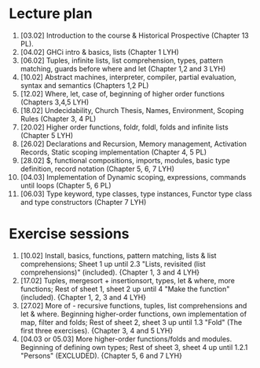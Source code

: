 # Lecture plan

1. [03.02] Introduction to the course & Historical Prospective (Chapter 13 PL).
1. [04.02] GHCi intro & basics, lists (Chapter 1 LYH)
1. [06.02] Tuples, infinite lists, list comprehension, types, pattern matching, guards before where and let (Chapter 1,2 and 3 LYH)
1. [10.02] Abstract machines, interpreter, compiler, partial evaluation, syntax and semantics (Chapters 1,2 PL)
1. [12.02] Where, let, case of, beginning of higher order functions (Chapters 3,4,5 LYH)
1. [18.02] Undecidability, Church Thesis, Names, Environment, Scoping Rules (Chapter 3, 4 PL)
1. [20.02] Higher order functions, foldr, foldl, folds and infinite lists (Chapter 5 LYH)
1. [26.02] Declarations and Recursion, Memory management, Activation Records, Static scoping implementation (Chapter 4, 5 PL)
1. [28.02] $, functional compositions, imports, modules, basic type definition, record notation (Chapter 5, 6, 7 LYH)
1. [04.03] Implementation of Dynamic scoping, expressions, commands until loops (Chapter 5, 6 PL)
1. [06.03] Type keyword, type classes, type instances, Functor type class and type constructors (Chapter 7 LYH)

# Exercise sessions

1. [10.02] Install, basics, functions, pattern matching, lists & list comprehensions; Sheet 1 up until 2.3 "Lists, revisited (list comprehensions)" (included). {Chapter 1, 3 and 4 LYH}
1. [17.02] Tuples, mergesort + insertionsort, types, let & where, more functions; Rest of sheet 1, sheet 2 up until 4 "Make the function" (included). {Chapter 1, 2, 3 and 4 LYH}
1. [27.02] More of - recursive functions, tuples, list comprehensions and let & where. Beginning higher-order functions, own implementation of map, filter and folds; Rest of sheet 2, sheet 3 up until 1.3 "Fold" (The first three exercises). {Chapter 3, 4 and 5 LYH}
1. [04.03 or 05.03] More higher-order functions/folds and modules. Beginning of defining own types; Rest of sheet 3, sheet 4 up until 1.2.1 "Persons" (EXCLUDED). {Chapter 5, 6 and 7 LYH}
